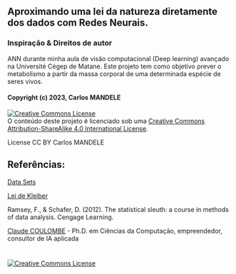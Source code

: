 ## Aproximando uma lei da natureza diretamente dos dados com Redes Neurais.


### Inspiração & Direitos de autor

ANN durante minha aula de visão computacional (Deep learning) avançado na Université Cégep de Matane. Este projeto tem como objetivo prever o metabolismo a partir da massa corporal de uma determinada espécie de seres vivos.

#### Copyright (c) 2023, Carlos MANDELE

 <a rel="license" href="http://creativecommons.org/licenses/by-sa/4.0/"><img alt="Creative Commons License" style="border-width:0" src="https://i.creativecommons.org/l/by-sa/4.0/88x31.png" /></a><br />O conteúdo deste projeto é licenciado sob uma <a rel="license" href="http://creativecommons.org/licenses/by-nc-sa/4.0/">Creative Commons Attribution-ShareAlike 4.0 International License</a>.
 <div class="license">
<span>License CC BY</span>
<span>Carlos MANDELE</span>
</div>


## Referências:

<a href="http://sites.science.oregonstate.edu/~schaferd/Sleuth/data-sets.html" target='_blank'>Data Sets</a>

<a href="https://en.wikipedia.org/wiki/Kleiber%27s_law" target="_blank">Lei de Kleiber </a>

Ramsey, F., & Schafer, D. (2012). The statistical sleuth: a course in methods of data analysis. Cengage Learning.

<a href="https://linguatechnologies.com/" target='_blank'>Claude COULOMBE</a> - Ph.D. em Ciências da Computação, empreendedor, consultor de IA aplicada
#

<a rel="license" href="http://creativecommons.org/licenses/by-sa/4.0/"><img alt="Creative Commons License" style="border-width:0" src="https://i.creativecommons.org/l/by-sa/4.0/88x31.png" /></a>
